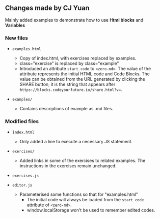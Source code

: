 ## Changes made by CJ Yuan

Mainly added examples to demonstrate how to use **Html blocks** and **Variables**

### New files ###
- `examples.html`
  - Copy of index.html, with exercises replaced by examples.
  - class="exercise" is replaced by class="example"
  - Introduced an attribute `start_code` to `<zero-md>`.
    The value of the attribute represents the initial HTML code and Code Blocks.
    The value can be obtained from the URL generated by clicking the SHARE button; 
    it is the string that appears after `https://blocks.codeyourfuture.io/share.html?v=`.

- `examples/`
  - Contains descriptions of example as .md files.

### Modified files ###
- `index.html`
  - Only added a line to execute a necessary JS statement.

- `exercises/`
  - Added links in some of the exercises to related examples. The instructions in the exercises remain unchanged.

- `exercises.js`
- `editor.js`
  - Parameterised some functions so that for "examples.html"
    - The initial code will always be loaded from the `start_code` attribute of `<zero-md>`.
    - window.localStorage won't be used to remember edited codes.

